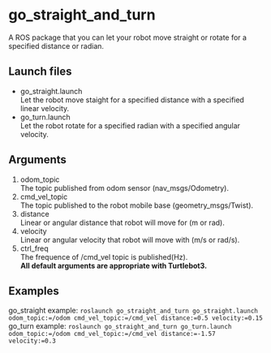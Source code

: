 # go_straight_and_turn  
A ROS package that you can let your robot move straight or rotate for a specified distance or radian.
## Launch files
* go_straight.launch  
Let the robot move staight for a specified distance with a specified linear velocity.
* go_turn.launch  
Let the robot rotate for a specified radian with a specified angular velocity.
## Arguments
1. odom_topic  
The topic published from odom sensor (nav_msgs/Odometry).
2. cmd_vel_topic  
The topic published to the robot mobile base (geometry_msgs/Twist).
3. distance  
Linear or angular distance that robot will move for (m or rad).
4. velocity  
Linear or angular velocity that robot will move with (m/s or rad/s).  
5. ctrl_freq  
The frequence of /cmd_vel topic is published(Hz).  
__All default arguments are appropriate with Turtlebot3.__  
## Examples
go_straight example: `roslaunch go_straight_and_turn go_straight.launch odom_topic:=/odom cmd_vel_topic:=/cmd_vel distance:=0.5 velocity:=0.15`  
go_turn example: `roslaunch go_straight_and_turn go_turn.launch odom_topic:=/odom cmd_vel_topic:=/cmd_vel distance:=-1.57 velocity:=0.3`  
